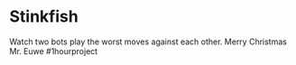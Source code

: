 # Stinkfish
Watch two bots play the worst moves against each other. Merry Christmas Mr. Euwe #1hourproject
